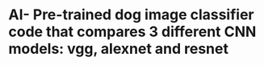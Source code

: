 # AI- Pre-trained dog image classifier code that compares 3 different CNN models: vgg, alexnet and resnet
